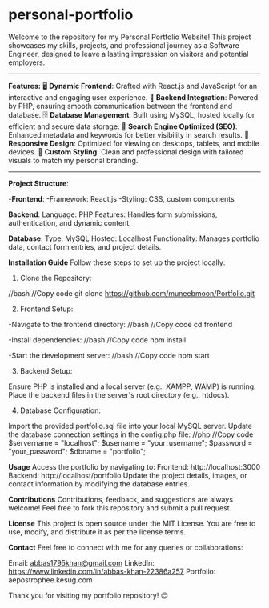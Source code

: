 # personal-portfolio
Welcome to the repository for my Personal Portfolio Website! This project showcases my skills, projects, and professional journey as a Software Engineer, designed to leave a lasting impression on visitors and potential employers.

________________________________________________________________________________________________________________________________________________________________________________

**Features:**
🖥️ **Dynamic Frontend**: Crafted with React.js and JavaScript for an interactive and engaging user experience.
🔗 **Backend Integration**: Powered by PHP, ensuring smooth communication between the frontend and database.
🗄️ **Database Management**: Built using MySQL, hosted locally for efficient and secure data storage.
🌟 **Search Engine Optimized (SEO)**: Enhanced metadata and keywords for better visibility in search results.
📱 **Responsive Design**: Optimized for viewing on desktops, tablets, and mobile devices.
🎨 **Custom Styling**: Clean and professional design with tailored visuals to match my personal branding.

________________________________________________________________________________________________________________________________________________________________________________


**Project Structure**:

-**Frontend**:
-Framework: React.js
-Styling: CSS, custom components

**Backend**:
Language: PHP
Features: Handles form submissions, authentication, and dynamic content.

**Database**:
Type: MySQL
Hosted: Localhost
Functionality: Manages portfolio data, contact form entries, and project details.

**Installation Guide**
Follow these steps to set up the project locally:

1) Clone the Repository:

//bash
//Copy code
git clone https://github.com/muneebmoon/Portfolio.git


2) Frontend Setup:

-Navigate to the frontend directory:
//bash
//Copy code
cd frontend

-Install dependencies:
//bash
//Copy code
npm install

-Start the development server:
//bash
//Copy code
npm start

3) Backend Setup:

Ensure PHP is installed and a local server (e.g., XAMPP, WAMP) is running.
Place the backend files in the server's root directory (e.g., htdocs).

4) Database Configuration:

Import the provided portfolio.sql file into your local MySQL server.
Update the database connection settings in the config.php file:
//php
//Copy code
$servername = "localhost";
$username = "your_username";
$password = "your_password";
$dbname = "portfolio";

**Usage**
Access the portfolio by navigating to:
Frontend: http://localhost:3000
Backend: http://localhost/portfolio
Update the project details, images, or contact information by modifying the database entries.

**Contributions**
Contributions, feedback, and suggestions are always welcome! Feel free to fork this repository and submit a pull request.

**License**
This project is open source under the MIT License. You are free to use, modify, and distribute it as per the license terms.

**Contact**
Feel free to connect with me for any queries or collaborations:

Email: abbas1795khan@gmail.com
LinkedIn: https://www.linkedin.com/in/abbas-khan-22386a257
Portfolio: aepostrophee.kesug.com

Thank you for visiting my portfolio repository! 😊
